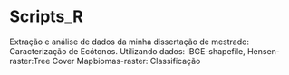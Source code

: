 # Scripts_R
 Extração e análise de dados da minha dissertação de mestrado: Caracterização de Ecótonos.
Utilizando dados: IBGE-shapefile, Hensen-raster:Tree Cover  Mapbiomas-raster: Classificação
